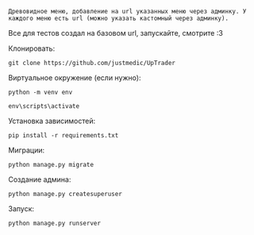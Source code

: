 ```Древовидное меню, добавление на url указанных меню через админку. У каждого меню есть url (можно указать кастомный через админку). ```

Все для тестов создал на базовом url, запускайте, смотрите :3

Клонировать:
```
git clone https://github.com/justmedic/UpTrader
```

Виртуальное окружение (если нужно):
```
python -m venv env
```
```
env\scripts\activate
```
Установка зависимостей:
```
pip install -r requirements.txt
```
Миграции:
```
python manage.py migrate
```
Создание админа:
```
python manage.py createsuperuser
```
Запуск:
```
python manage.py runserver
```
